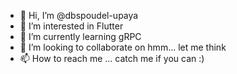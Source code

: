 - 👋 Hi, I’m @dbspoudel-upaya
- 👀 I’m interested in Flutter
- 🌱 I’m currently learning gRPC
- 💞️ I’m looking to collaborate on hmm... let me think 
- 📫 How to reach me ... catch me if you can :) 

<!---
dbspoudel-upaya/dbspoudel-upaya is a ✨ special ✨ repository because its `README.md` (this file) appears on your GitHub profile.
You can click the Preview link to take a look at your changes.
--->
